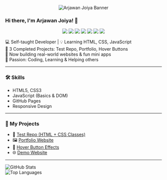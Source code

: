 <p align="center">
  <img src="https://raw.githubusercontent.com/arjawanjoiya-dev/arjawanjoiya-dev/main/5b308c6c-ec7d-4f7e-9159-3222c3e330c8.png" alt="Arjawan Joiya Banner" />
</p>

### Hi there, I'm Arjawan Joiya! 👋

<p align="center">
  <img src="https://img.shields.io/badge/Open%20to-Work-brightgreen" />
  <img src="https://img.shields.io/badge/Women%20in-Tech-purple" />
  <img src="https://img.shields.io/badge/Frontend-Developer-blue" />
  <img src="https://img.shields.io/badge/Learning-JavaScript-yellow" />
  <img src="https://img.shields.io/badge/From-Pakistan-green" />
  <img src="https://img.shields.io/badge/%F0%9F%98%B9-Focused%20Mode%20ON-ff69b4" />
  <img src="https://img.shields.io/badge/%F0%9F%8E%93-Self%20Taught-orange" />
</p>

💻 Self-taught Developer | 💡 Learning HTML, CSS, JavaScript  
🚀 3 Completed Projects: Test Repo, Portfolio, Hover Buttons  
🎯 Now building real-world websites & fun mini apps  
💖 Passion: Coding, Learning & Helping others

---

### 🛠️ Skills
- HTML5, CSS3
- JavaScript (Basics & DOM)
- GitHub Pages
- Responsive Design

---

### 🔗 My Projects
- 🧪 [Test Repo (HTML + CSS Classes)](https://arjawanjoiya-dev.github.io/test-repo/)
- 🖼️ [Portfolio Website](https://arjawanjoiya-dev.github.io/portfolio/)
- 🎨 [Hover Button Effects](https://arjawanjoiya-dev.github.io/hover-buttons/)
- 🌐 [Demo Website](https://arjawanjoiya-dev.github.io/demo-website/)

---

![GitHub Stats](https://github-readme-stats.vercel.app/api?username=arjawanjoiya-dev&show_icons=true&theme=radical)  
![Top Languages](https://github-readme-stats.vercel.app/api/top-langs/?username=arjawanjoiya-dev&layout=compact)
